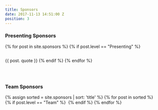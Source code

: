 ```yaml
---
title: Sponsors
date: 2017-11-13 14:51:00 Z
position: 3
---
```



<div class="row text-center">
    <h3>Presenting Sponsors</h3>
    {% for post in site.sponsors %}
    {% if post.level == "Presenting" %}
    <div class="no-padding col-xs-6 col-md-6" style="display: inline-block; float: none;">
        <div style="padding-bottom: 30px;">
            <img src="{{ post.image }}" alt="">
            <p style="padding-top: 15px;">{{ post. quote }}</p>
        </div>
    </div>
    {% endif %}
    {% endfor %}
</div>
<div class="row text-center">
    <h3>Team Sponsors</h3>
    {% assign sorted = site.sponsors | sort: 'title' %}
    {% for post in sorted %}
    {% if post.level == "Team" %}
    <div class="no-padding col-xs-6 col-md-3" style="display: inline-block; float: none;">
        <div style="padding-bottom: 30px;">
            <img src="{{ post.image }}" alt="">
        </div>
    </div>
    {% endif %}
    {% endfor %}
</div>